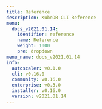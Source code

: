 ```yaml
---
title: Reference
description: KubeDB CLI Reference
menu:
  docs_v2021.01.14:
    identifier: reference
    name: Reference
    weight: 1000
    pre: dropdown
menu_name: docs_v2021.01.14
info:
  autoscaler: v0.1.0
  cli: v0.16.0
  community: v0.16.0
  enterprise: v0.3.0
  installer: v0.16.0
  version: v2021.01.14
---
```



